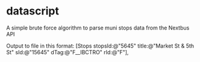 datascript
==========

A simple brute force algorithm to parse muni stops data from the Nextbus API

Output to file in this format:
[Stops stopsId:@"5645" title:@"Market St & 5th St" sId:@"15645" dTag:@"F__IBCTRO" rId:@"F"],

